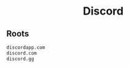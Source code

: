 


<h1 align="center">Discord</h1>  


## Roots


```html
discordapp.com
discord.com
discord.gg
```  

